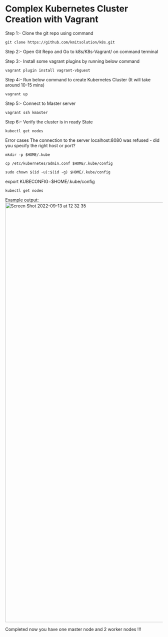 # Complex Kubernetes Cluster Creation with Vagrant

Step 1:- Clone the git repo using command
```
git clone https://github.com/kmitsolution/k8s.git
```
Step 2:- Open Git Repo and Go to k8s/K8s-Vagrant/ on command terminal

Step 3:- Install some vagrant plugins by running below command
```
vagrant plugin install vagrant-vbguest
```
Step 4:- Run below command to create Kubernetes Cluster (It will take around 10-15 mins)
```
vagrant up
```
Step 5:- Connect to Master server
```
vagrant ssh kmaster
```
Step 6:- Verify the cluster is in ready State
```
kubectl get nodes
```
Error cases
The connection to the server localhost:8080 was refused - did you specify the right host or port?
```
mkdir -p $HOME/.kube
```
```
cp /etc/kubernetes/admin.conf $HOME/.kube/config
```
```
sudo chown $(id -u):$(id -g) $HOME/.kube/config
```
export KUBECONFIG=$HOME/.kube/config
```
kubectl get nodes
```
Example output: 
<img width="1344" alt="Screen Shot 2022-09-13 at 12 32 35" src="https://user-images.githubusercontent.com/66551005/189801583-7ab83eb5-4ff6-46b2-9654-50c978d36adc.png">

Completed now you have one master node and 2 worker nodes !!!
